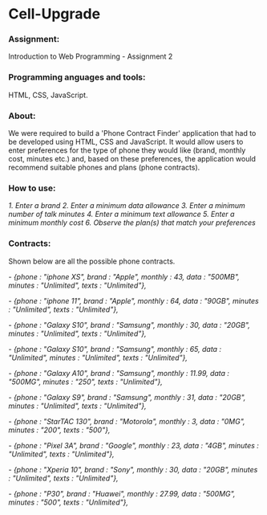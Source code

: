 # Cell-Upgrade

### Assignment: 
Introduction to Web Programming - Assignment 2

### Programming anguages and tools: 
HTML, CSS, JavaScript.

### About: 
We were required to build a 'Phone Contract Finder' application that had to be developed using HTML, CSS and JavaScript. It would allow users to enter preferences for the type of phone they would like (brand, monthly cost, minutes etc.) and, based on these preferences, the application would recommend suitable phones and plans (phone contracts).

### How to use:
_1. Enter a brand_
_2. Enter a minimum data allowance_
_3. Enter a minimum number of talk minutes_
_4. Enter a minimum text allowance_
_5. Enter a minimum monthly cost_
_6. Observe the plan(s) that match your preferences_

### Contracts:
Shown below are all the possible phone contracts.

_- {phone : "iphone XS", brand : "Apple", monthly : 43, data : "500MB", minutes : "Unlimited", texts : "Unlimited"},_

_- {phone : "iphone 11", brand : "Apple", monthly : 64, data : "90GB", minutes : "Unlimited", texts : "Unlimited"},_

_- {phone : "Galaxy S10", brand : "Samsung", monthly : 30, data : "20GB", minutes : "Unlimited", texts : "Unlimited"},_

_- {phone : "Galaxy S10", brand : "Samsung", monthly : 65, data : "Unlimited", minutes : "Unlimited", texts : "Unlimited"},_

_- {phone : "Galaxy A10", brand : "Samsung", monthly : 11.99, data : "500MG", minutes : "250", texts : "Unlimited"},_

_- {phone : "Galaxy S9", brand : "Samsung", monthly : 31, data : "20GB", minutes : "Unlimited", texts : "Unlimited"},_

_- {phone : "StarTAC 130", brand : "Motorola", monthly : 3, data : "0MG", minutes : "200", texts : "500"},_

_- {phone : "Pixel 3A", brand : "Google", monthly : 23, data : "4GB", minutes : "Unlimited", texts : "Unlimited"},_

_- {phone : "Xperia 10", brand : "Sony", monthly : 30, data : "20GB", minutes : "Unlimited", texts : "Unlimited"},_

_- {phone : "P30", brand : "Huawei", monthly : 27.99, data : "500MG", minutes : "500", texts : "Unlimited"},_
